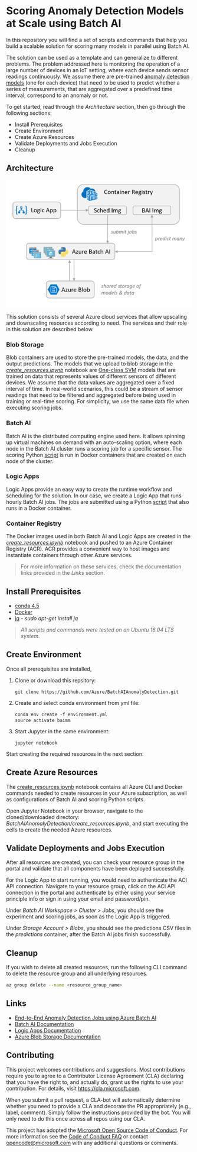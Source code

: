 # Scoring Anomaly Detection Models at Scale using Batch AI
In this repository you will find a set of scripts and commands that help you build a scalable solution for scoring many models in parallel using Batch AI.

The solution can be used as a template and can generalize to different problems. The problem addressed here is monitoring the operation of a large number of devices in an IoT setting, where each device sends sensor readings continuously. We assume there are pre-trained [anomaly detection models](http://scikit-learn.org/stable/modules/outlier_detection.html#outlier-detection) (one for each device) that need to be used to predict whether a series of measurements, that are aggregated over a predefined time interval, correspond to an anomaly or not.

To get started, read through the *Architecture* section, then go through the following sections:
    
* Install Prerequisites
* Create Environment
* Create Azure Resources
* Validate Deployments and Jobs Execution
* Cleanup

## Architecture
![System Architecture](./architecture.PNG)

This solution consists of several Azure cloud services that allow upscaling and downscaling resources according to need. The services and their role in this solution are described below.

### Blob Storage
Blob containers are used to store the pre-trained models, the data, and the output predictions. The models that we upload to blob storage in the [*create_resources.ipynb*](create_resources.ipynb) notebook are [One-class SVM](http://scikit-learn.org/stable/modules/generated/sklearn.svm.OneClassSVM.html) models that are trained on data that represents values of different sensors of different devices. We assume that the data values are aggregated over a fixed interval of time. In real-world scenarios, this could be a stream of sensor readings that need to be filtered and aggregated before being used in training or real-time scoring. For simplicity, we use the same data file when executing scoring jobs.

### Batch AI
Batch AI is the distributed computing engine used here. It allows spinning up virtual machines on demand with an auto-scaling option, where each node in the Batch AI cluster runs a scoring job for a specific sensor. The scoring Python [script](batchai/predict.py) is run in Docker containers that are created on each node of the cluster.

### Logic Apps
Logic Apps provide an easy way to create the runtime workflow and scheduling for the solution. In our case, we create a Logic App that runs hourly Batch AI jobs. The jobs are submitted using a Python [script](sched/submit_jobs.py) that also runs in a Docker container.

### Container Registry
The Docker images used in both Batch AI and Logic Apps are created in the [*create_resources.ipynb*](create_resources.ipynb) notebook and pushed to an Azure Container Registry (ACR). ACR provides a convenient way to host images and instantiate containers through other Azure services.


> For more information on these services, check the documentation links provided in the *Links* section. 

## Install Prerequisites
- [conda 4.5](https://conda.io/docs/user-guide/install/index.html)
- [Docker](https://www.docker.com/)
- [jq](https://stedolan.github.io/jq/) - *sudo apt-get install jq*


> *All scripts and commands were tested on an Ubuntu 16.04 LTS system.*

## Create Environment
Once all prerequisites are installed,
1. Clone or download this repsitory:

    ```
    git clone https://github.com/Azure/BatchAIAnomalyDetection.git
    ```

2. Create and select conda environment from yml file:
        
    ``` 
    conda env create -f environment.yml
    source activate baimm    
    ```
3. Start Jupyter in the same environment:
    
    ```
    jupyter notebook
    ```


Start creating the required resources in the next section.

## Create Azure Resources
The [create_resources.ipynb](create_resources.ipynb) notebook contains all Azure CLI and Docker commands needed to create resources in your Azure subscription, as well as configurations of Batch AI and scoring Python scripts. 

Open Jupyter Notebook in your browser, navigate to the cloned/downloaded directory: *BatchAIAnomalyDetection/create_resources.ipynb*, and start executing the cells to create the needed Azure resources.



## Validate Deployments and Jobs Execution 
After all resources are created, you can check your resource group in the portal and validate that all components have been deployed successfully. 

For the Logic App to start running, you would need to authenticate the ACI API connection. Navigate to your resource group, click on the ACI API connection in the portal and authenticate by either using your service principle info or sign in using your email and password/pin.

Under *Batch AI Workspace > Cluster > Jobs*, you should see the experiment and scoring jobs, as soon as the Logic App is triggered.

Under *Storage Account > Blobs*, you should see the predictions CSV files in the *predictions* container, after the Batch AI jobs finish successfully.


## Cleanup
If you wish to delete all created resources, run the following CLI command to delete the resource group and all underlying resources.

```sh
az group delete --name <resource_group_name>
```

## Links
- [End-to-End Anomaly Detection Jobs using Azure Batch AI](https://github.com/saidbleik/batchai_mm_ad)
- [Batch AI Documentation](https://docs.microsoft.com/en-us/azure/batch-ai/)
- [Logic Apps Documentation](https://docs.microsoft.com/en-us/azure/logic-apps/)
- [Azure Blob Storage Documentation](https://docs.microsoft.com/en-us/azure/storage/blobs/storage-blobs-introduction)

## Contributing
This project welcomes contributions and suggestions.  Most contributions require you to agree to a
Contributor License Agreement (CLA) declaring that you have the right to, and actually do, grant us
the rights to use your contribution. For details, visit https://cla.microsoft.com.

When you submit a pull request, a CLA-bot will automatically determine whether you need to provide
a CLA and decorate the PR appropriately (e.g., label, comment). Simply follow the instructions
provided by the bot. You will only need to do this once across all repos using our CLA.

This project has adopted the [Microsoft Open Source Code of Conduct](https://opensource.microsoft.com/codeofconduct/).
For more information see the [Code of Conduct FAQ](https://opensource.microsoft.com/codeofconduct/faq/) or
contact [opencode@microsoft.com](mailto:opencode@microsoft.com) with any additional questions or comments.

